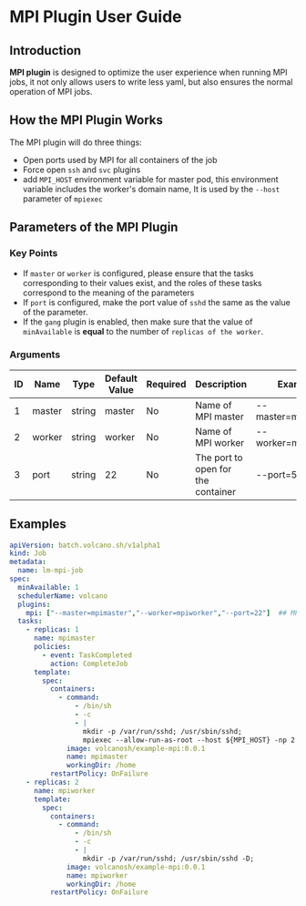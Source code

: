 # MPI Plugin User Guide

## Introduction

**MPI plugin** is designed to optimize the user experience when running MPI jobs, it not only allows users to write less yaml, but also ensures the normal operation of MPI jobs.

## How the MPI Plugin Works

The MPI plugin will do three things:

* Open ports used by MPI for all containers of the job
* Force open `ssh` and `svc` plugins
* add `MPI_HOST` environment variable for master pod, this environment variable includes the worker's domain name, It is used by the `--host` parameter of `mpiexec`

## Parameters of the MPI Plugin

### Key Points

* If `master` or `worker` is configured, please ensure that the tasks corresponding to their values exist, and the roles of these tasks correspond to the meaning of the parameters
* If `port` is configured, make the port value of `sshd` the same as the value of the parameter.
* If the `gang` plugin is enabled, then make sure that the value of `minAvailable` is **equal** to the number of `replicas of the worker`.

### Arguments

| ID   | Name   | Type   | Default Value | Required | Description                        | Example            |
| ---- | ------ | ------ | ------------- | -------- | ---------------------------------- | ------------------ |
| 1    | master | string | master        | No       | Name of MPI master                 | --master=mpimaster |
| 2    | worker | string | worker        | No       | Name of MPI worker                 | --worker=mpiworker |
| 3    | port   | string | 22            | No       | The port to open for the container | --port=5000        |

## Examples

```yaml
apiVersion: batch.volcano.sh/v1alpha1
kind: Job
metadata:
  name: lm-mpi-job
spec:
  minAvailable: 1
  schedulerName: volcano
  plugins:
    mpi: ["--master=mpimaster","--worker=mpiworker","--port=22"]  ## MPI plugin register
  tasks:
    - replicas: 1
      name: mpimaster
      policies:
        - event: TaskCompleted
          action: CompleteJob
      template:
        spec:
          containers:
            - command:
                - /bin/sh
                - -c
                - |
                  mkdir -p /var/run/sshd; /usr/sbin/sshd;
                  mpiexec --allow-run-as-root --host ${MPI_HOST} -np 2 mpi_hello_world;
              image: volcanosh/example-mpi:0.0.1
              name: mpimaster
              workingDir: /home
          restartPolicy: OnFailure
    - replicas: 2
      name: mpiworker
      template:
        spec:
          containers:
            - command:
                - /bin/sh
                - -c
                - |
                  mkdir -p /var/run/sshd; /usr/sbin/sshd -D;
              image: volcanosh/example-mpi:0.0.1
              name: mpiworker
              workingDir: /home
          restartPolicy: OnFailure
```

